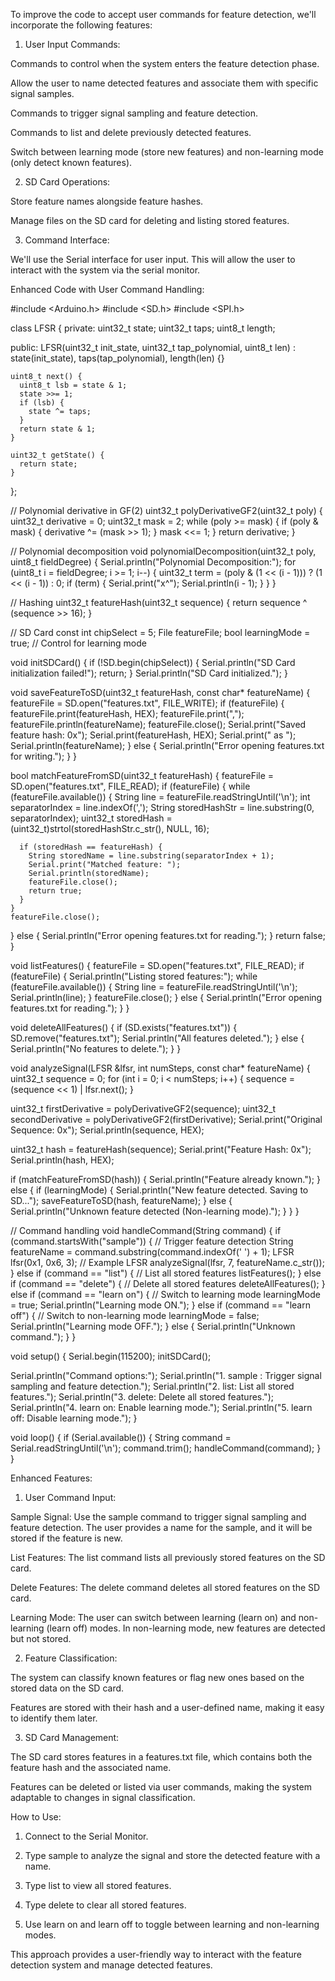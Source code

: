 To improve the code to accept user commands for feature detection, we'll incorporate the following features:

1. User Input Commands:

Commands to control when the system enters the feature detection phase.

Allow the user to name detected features and associate them with specific signal samples.

Commands to trigger signal sampling and feature detection.

Commands to list and delete previously detected features.

Switch between learning mode (store new features) and non-learning mode (only detect known features).



2. SD Card Operations:

Store feature names alongside feature hashes.

Manage files on the SD card for deleting and listing stored features.



3. Command Interface:

We'll use the Serial interface for user input. This will allow the user to interact with the system via the serial monitor.




Enhanced Code with User Command Handling:

#include <Arduino.h>
#include <SD.h>
#include <SPI.h>

class LFSR {
  private:
    uint32_t state;
    uint32_t taps;
    uint8_t length;

  public:
    LFSR(uint32_t init_state, uint32_t tap_polynomial, uint8_t len) : state(init_state), taps(tap_polynomial), length(len) {}

    uint8_t next() {
      uint8_t lsb = state & 1;
      state >>= 1;
      if (lsb) {
        state ^= taps;
      }
      return state & 1;
    }

    uint32_t getState() {
      return state;
    }
};

// Polynomial derivative in GF(2)
uint32_t polyDerivativeGF2(uint32_t poly) {
  uint32_t derivative = 0;
  uint32_t mask = 2;
  while (poly >= mask) {
    if (poly & mask) {
      derivative ^= (mask >> 1);
    }
    mask <<= 1;
  }
  return derivative;
}

// Polynomial decomposition
void polynomialDecomposition(uint32_t poly, uint8_t fieldDegree) {
  Serial.println("Polynomial Decomposition:");
  for (uint8_t i = fieldDegree; i >= 1; i--) {
    uint32_t term = (poly & (1 << (i - 1))) ? (1 << (i - 1)) : 0;
    if (term) {
      Serial.print("x^");
      Serial.println(i - 1);
    }
  }
}

// Hashing
uint32_t featureHash(uint32_t sequence) {
  return sequence ^ (sequence >> 16);
}

// SD Card
const int chipSelect = 5;
File featureFile;
bool learningMode = true;  // Control for learning mode

void initSDCard() {
  if (!SD.begin(chipSelect)) {
    Serial.println("SD Card initialization failed!");
    return;
  }
  Serial.println("SD Card initialized.");
}

void saveFeatureToSD(uint32_t featureHash, const char* featureName) {
  featureFile = SD.open("features.txt", FILE_WRITE);
  if (featureFile) {
    featureFile.print(featureHash, HEX);
    featureFile.print(",");
    featureFile.println(featureName);
    featureFile.close();
    Serial.print("Saved feature hash: 0x");
    Serial.print(featureHash, HEX);
    Serial.print(" as ");
    Serial.println(featureName);
  } else {
    Serial.println("Error opening features.txt for writing.");
  }
}

bool matchFeatureFromSD(uint32_t featureHash) {
  featureFile = SD.open("features.txt", FILE_READ);
  if (featureFile) {
    while (featureFile.available()) {
      String line = featureFile.readStringUntil('\n');
      int separatorIndex = line.indexOf(',');
      String storedHashStr = line.substring(0, separatorIndex);
      uint32_t storedHash = (uint32_t)strtol(storedHashStr.c_str(), NULL, 16);

      if (storedHash == featureHash) {
        String storedName = line.substring(separatorIndex + 1);
        Serial.print("Matched feature: ");
        Serial.println(storedName);
        featureFile.close();
        return true;
      }
    }
    featureFile.close();
  } else {
    Serial.println("Error opening features.txt for reading.");
  }
  return false;
}

void listFeatures() {
  featureFile = SD.open("features.txt", FILE_READ);
  if (featureFile) {
    Serial.println("Listing stored features:");
    while (featureFile.available()) {
      String line = featureFile.readStringUntil('\n');
      Serial.println(line);
    }
    featureFile.close();
  } else {
    Serial.println("Error opening features.txt for reading.");
  }
}

void deleteAllFeatures() {
  if (SD.exists("features.txt")) {
    SD.remove("features.txt");
    Serial.println("All features deleted.");
  } else {
    Serial.println("No features to delete.");
  }
}

void analyzeSignal(LFSR &lfsr, int numSteps, const char* featureName) {
  uint32_t sequence = 0;
  for (int i = 0; i < numSteps; i++) {
    sequence = (sequence << 1) | lfsr.next();
  }

  uint32_t firstDerivative = polyDerivativeGF2(sequence);
  uint32_t secondDerivative = polyDerivativeGF2(firstDerivative);
  Serial.print("Original Sequence: 0x");
  Serial.println(sequence, HEX);

  uint32_t hash = featureHash(sequence);
  Serial.print("Feature Hash: 0x");
  Serial.println(hash, HEX);

  if (matchFeatureFromSD(hash)) {
    Serial.println("Feature already known.");
  } else {
    if (learningMode) {
      Serial.println("New feature detected. Saving to SD...");
      saveFeatureToSD(hash, featureName);
    } else {
      Serial.println("Unknown feature detected (Non-learning mode).");
    }
  }
}

// Command handling
void handleCommand(String command) {
  if (command.startsWith("sample")) {
    // Trigger feature detection
    String featureName = command.substring(command.indexOf(' ') + 1);
    LFSR lfsr(0x1, 0x6, 3);  // Example LFSR
    analyzeSignal(lfsr, 7, featureName.c_str());
  } else if (command == "list") {
    // List all stored features
    listFeatures();
  } else if (command == "delete") {
    // Delete all stored features
    deleteAllFeatures();
  } else if (command == "learn on") {
    // Switch to learning mode
    learningMode = true;
    Serial.println("Learning mode ON.");
  } else if (command == "learn off") {
    // Switch to non-learning mode
    learningMode = false;
    Serial.println("Learning mode OFF.");
  } else {
    Serial.println("Unknown command.");
  }
}

void setup() {
  Serial.begin(115200);
  initSDCard();

  Serial.println("Command options:");
  Serial.println("1. sample <name>: Trigger signal sampling and feature detection.");
  Serial.println("2. list: List all stored features.");
  Serial.println("3. delete: Delete all stored features.");
  Serial.println("4. learn on: Enable learning mode.");
  Serial.println("5. learn off: Disable learning mode.");
}

void loop() {
  if (Serial.available()) {
    String command = Serial.readStringUntil('\n');
    command.trim();
    handleCommand(command);
  }
}

Enhanced Features:

1. User Command Input:

Sample Signal: Use the sample <name> command to trigger signal sampling and feature detection. The user provides a name for the sample, and it will be stored if the feature is new.

List Features: The list command lists all previously stored features on the SD card.

Delete Features: The delete command deletes all stored features on the SD card.

Learning Mode: The user can switch between learning (learn on) and non-learning (learn off) modes. In non-learning mode, new features are detected but not stored.



2. Feature Classification:

The system can classify known features or flag new ones based on the stored data on the SD card.

Features are stored with their hash and a user-defined name, making it easy to identify them later.



3. SD Card Management:

The SD card stores features in a features.txt file, which contains both the feature hash and the associated name.

Features can be deleted or listed via user commands, making the system adaptable to changes in signal classification.




How to Use:

1. Connect to the Serial Monitor.


2. Type sample <name> to analyze the signal and store the detected feature with a name.


3. Type list to view all stored features.


4. Type delete to clear all stored features.


5. Use learn on and learn off to toggle between learning and non-learning modes.



This approach provides a user-friendly way to interact with the feature detection system and manage detected features.

